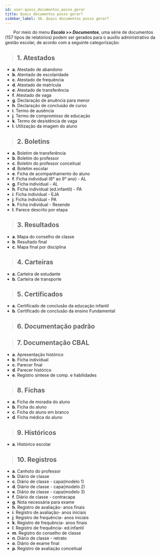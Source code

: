 ```yaml
---
id: user-quais_documentos_posso_gerar
title: Quais documentos posso gerar?  
sidebar_label: 38. Quais documentos posso gerar?
---
```


&nbsp;&nbsp;&nbsp;&nbsp;&nbsp;&nbsp;&nbsp;Por meio do menu ***Escola >> Documentos***, uma série de documentos (157 tipos de relatórios) podem ser gerados para o auxílio administrativo da gestão escolar, de acordo com a seguinte categorização:

>## 1. Atestados

- **a**. Atestado de abandono
- **b**. Atentado de escolaridade
- **c**. Atestado de frequência
- **d**. Atestado de matrícula
- **e**. Atestado de transferência
- **f**. Atestado de vaga
- **g**. Declaração de anuência para menor
- **h**. Declaração de conclusão de curso
- **i**. Termo de ausência
- **j**. Termo de compromisso de educação
- **k**. Termo de desistência de vaga
- **l**. Utilização da imagem do aluno

>## 2. Boletins

- **a**. Boletim de transferência 
- **b**. Boletim do professor
- **c**. Boletim do professor conceitual
- **d**. Boletim escolar
- **e**. Ficha de acompanhamento do aluno
- **f**. Ficha individual (6° ao 9° ano) - AL
- **g**. Ficha individual - AL
- **h**. Ficha individual (ed.infantil) - PA
- **i**. Ficha individual - EJA
- **j**. Ficha individual - PA
- **k**. Ficha individual - Resende
- **l**. Parece descrito por etapa

>## 3. Resultados

- **a**. Mapa do conselho de classe 
- **b**. Resultado final
- **c**. Mapa final por disciplina

>## 4. Carteiras

- **a**. Carteira de estudante
- **b**. Carteira de transporte

>## 5. Certificados

- **a**. Certificado  de conclusão da educação infantil
- **b**. Certificado  de conclusão da ensino Fundamental

>## 6. Documentação padrão

>## 7. Documentação CBAL

- **a**. Apresentação histórico
- **b**. Ficha individual
- **c**. Parecer final
- **d**. Parecer histórico
- **e**. Registro síntese de comp. e habilidades 

>## 8. Fichas

- **a**. Ficha de moradia do aluno
- **b**. Ficha do aluno
- **c**. Ficha do aluno em branco
- **d**. Ficha médica do aluno

>## 9. Históricos

- **a**. Histórico escolar

>## 10. Registros

- **a**. Canhoto do professor
- **b**. Diário de classe
- **c**. Diário de classe - capa(modelo 1)
- **d**. Diário de classe - capa(modelo 2)
- **e**. Diário de classe - capa(modelo 3)
- **f**. Diário de classe - contracapa
- **g**. Nota necessária para exame
- **h**. Registro de avaliação- anos finais 
- **i**. Registro de avaliação- anos iniciais
- **j**. Registro de frequência- anos iniciais 
- **k**. Registro de frequência- anos finais
- **l**. Registro de frequência- ed.infantil
- **m**. Registro do conselho de classe
- **n**. Diário de classe - retrato
- **o**. Diário de exame final 
- **p**. Registro de avaliação conceitual